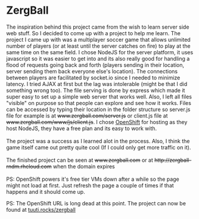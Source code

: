 <h1>ZergBall</h1>
The inspiration behind this project came from the wish to learn server side web stuff. So I decided to come up with a project to help me learn. The project I came up with was a multiplayer soccer game that allows unlimited number of players (or at least until the server catches on fire) to play at the same time on the same field. I chose NodeJS for the server platform, it uses javascript so it was easier to get into and its also really good for handling a flood of requests going back and forth (players sending in their location, server sending them back everyone else's location). The connections between players are facilitated by socket.io since I needed to minimize latency. I tried AJAX at first but the lag was intolerable (might be that I did something wrong too). The file serving is done by express which made it super easy to set up a simple web server that works well. Also, I left all files "visible" on purpose so that people can explore and see how it works. Files can be accessed by typing their location in the folder structure so server.js file for example is at <a style="text-decoration: line-through;">www.zergball.com/server.js</a> or client.js file at <a style="text-decoration: line-through;">www.zergball.com/www/js/client.js</a>. I chose <a href="https://www.openshift.com/">OpenShift</a> for hosting as they host NodeJS, they have a free plan and its easy to work with.
<br>
<br>
The project was a success as I learned alot in the process. Also, I think the game itself came out pretty quite cool (If I could only get more traffic on it).
<br>
<br>
The finished project can be seen at <a style="text-decoration: line-through;">www.zergball.com</a> or at <a  style="text-decoration: line-through;">http://zergball-rndm.rhcloud.com</a> when the domain expires
<br>
<br>
PS: OpenShift powers it's free tier VMs down after a while so the page might not load at first. Just refresh the page a couple of times if that happens and it should come up.

PS: The OpenShift URL is long dead at this point. The project can now be found at [tuuti.rocks/zergball](https://tuuti.rocks/zergball/)